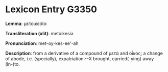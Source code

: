 # Lexicon Entry G3350

**Lemma**: μετοικεσία

**Transliteration (xlit)**: metoikesía

**Pronunciation**: met-oy-kes-ee'-ah

**Description**:
from a derivative of a compound of μετά and οἶκος; a change of abode, i.e. (specially), expatriation:--X brought, carried(-ying) away (in-)to.
